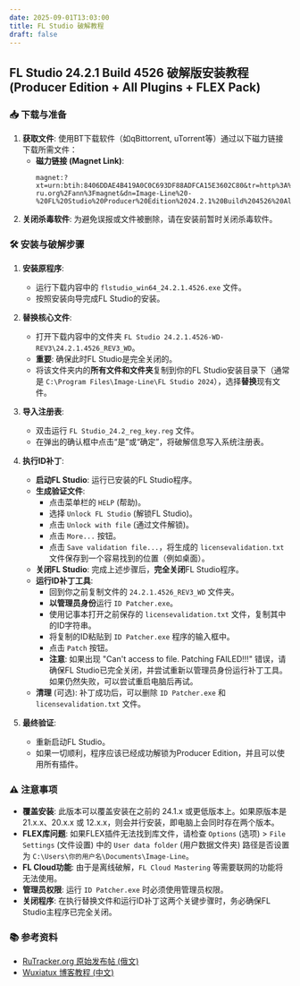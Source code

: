 ```yaml
---
date: 2025-09-01T13:03:00
title: FL Studio 破解教程
draft: false
---
```



## FL Studio 24.2.1 Build 4526 破解版安装教程 (Producer Edition + All Plugins + FLEX Pack)

### 📥 下载与准备

1.  **获取文件**: 使用BT下载软件（如qBittorrent, uTorrent等）通过以下磁力链接下载所需文件：
    *   **磁力链接 (Magnet Link)**:
	    ```
	    magnet:?xt=urn:btih:8406DDAE4B419A0C0C693DF88ADFCA15E3602C80&tr=http%3A%2F%2Fbt.t-ru.org%2Fann%3Fmagnet&dn=Image-Line%20-%20FL%20Studio%20Producer%20Edition%2024.2.1%20Build%204526%20All%20Plugins%20Edition%20(x64)%20%2B%20FLEX%20Pack(incl.%20UVI%20Pack)%20%5B18.12.2024%2C%20Multi%2C%20NO%20RUS%5D%20(WD)%20REV.3
	    ```
2.  **关闭杀毒软件**: 为避免误报或文件被删除，请在安装前暂时关闭杀毒软件。

### 🛠️ 安装与破解步骤

1.  **安装原程序**:
    *   运行下载内容中的 `flstudio_win64_24.2.1.4526.exe` 文件。
    *   按照安装向导完成FL Studio的安装。

2.  **替换核心文件**:
    *   打开下载内容中的文件夹 `FL Studio 24.2.1.4526-WD-REV3\24.2.1.4526_REV3_WD`。
    *   **重要**: 确保此时FL Studio是完全关闭的。
    *   将该文件夹内的**所有文件和文件夹**复制到你的FL Studio安装目录下（通常是 `C:\Program Files\Image-Line\FL Studio 2024`），选择**替换**现有文件。

3.  **导入注册表**:
    *   双击运行 `FL Studio_24.2_reg_key.reg` 文件。
    *   在弹出的确认框中点击“是”或“确定”，将破解信息写入系统注册表。

4.  **执行ID补丁**:
    *   **启动FL Studio**: 运行已安装的FL Studio程序。
    *   **生成验证文件**:
        *   点击菜单栏的 `HELP` (帮助)。
        *   选择 `Unlock FL Studio` (解锁FL Studio)。
        *   点击 `Unlock with file` (通过文件解锁)。
        *   点击 `More...` 按钮。
        *   点击 `Save validation file...`，将生成的 `licensevalidation.txt` 文件保存到一个容易找到的位置（例如桌面）。
    *   **关闭FL Studio**: 完成上述步骤后，**完全关闭**FL Studio程序。
    *   **运行ID补丁工具**:
        *   回到你之前复制文件的 `24.2.1.4526_REV3_WD` 文件夹。
        *   **以管理员身份**运行 `ID Patcher.exe`。
        *   使用记事本打开之前保存的 `licensevalidation.txt` 文件，复制其中的ID字符串。
        *   将复制的ID粘贴到 `ID Patcher.exe` 程序的输入框中。
        *   点击 `Patch` 按钮。
        *   **注意**: 如果出现 "Can't access to file. Patching FAILED!!!" 错误，请确保FL Studio已完全关闭，并尝试重新以管理员身份运行补丁工具。如果仍然失败，可以尝试重启电脑后再试。
    *   **清理** (可选): 补丁成功后，可以删除 `ID Patcher.exe` 和 `licensevalidation.txt` 文件。

5.  **最终验证**:
    *   重新启动FL Studio。
    *   如果一切顺利，程序应该已经成功解锁为Producer Edition，并且可以使用所有插件。

### ⚠️ 注意事项

*   **覆盖安装**: 此版本可以覆盖安装在之前的 24.1.x 或更低版本上。如果原版本是 21.x.x、20.x.x 或 12.x.x，则会并行安装，即电脑上会同时存在两个版本。
*   **FLEX库问题**: 如果FLEX插件无法找到库文件，请检查 `Options` (选项) > `File Settings` (文件设置) 中的 `User data folder` (用户数据文件夹) 路径是否设置为 `C:\Users\你的用户名\Documents\Image-Line`。
*   **FL Cloud功能**: 由于是离线破解，`FL Cloud Mastering` 等需要联网的功能将无法使用。
*   **管理员权限**: 运行 `ID Patcher.exe` 时必须使用管理员权限。
*   **关闭程序**: 在执行替换文件和运行ID补丁这两个关键步骤时，务必确保FL Studio主程序已完全关闭。

### 📚 参考资料

*   [RuTracker.org 原始发布帖 (俄文)](https://rutracker.net/forum/viewtopic.php?t=6621585)
*   [Wuxiatux 博客教程 (中文)](https://wuxiatux.github.io/post/FL%20Studio%202025%20-zui-xin-po-jie-ban-%20-po-jie-jiao-cheng-%28Producer%20Edition%2024.2.1.4526%29.html)

